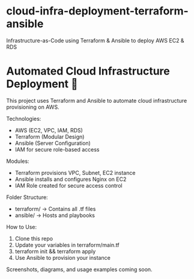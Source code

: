 # cloud-infra-deployment-terraform-ansible
Infrastructure-as-Code using Terraform &amp; Ansible to deploy AWS EC2 &amp; RDS
# Automated Cloud Infrastructure Deployment 🚀

This project uses Terraform and Ansible to automate cloud infrastructure provisioning on AWS.

Technologies:
- AWS (EC2, VPC, IAM, RDS)
- Terraform (Modular Design)
- Ansible (Server Configuration)
- IAM for secure role-based access

Modules:
- Terraform provisions VPC, Subnet, EC2 instance
- Ansible installs and configures Nginx on EC2
- IAM Role created for secure access control

Folder Structure:
- terraform/ → Contains all .tf files
- ansible/ → Hosts and playbooks

How to Use:
1. Clone this repo
2. Update your variables in terraform/main.tf
3. terraform init && terraform apply
4. Use Ansible to provision your instance

Screenshots, diagrams, and usage examples coming soon.
